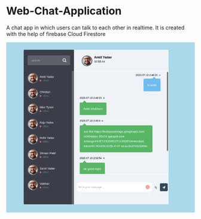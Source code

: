 # Web-Chat-Application

A chat app in which users can talk to each other in realtime.
It is created with the help of firebase Cloud Firestore

<img src="Screenshot_2020-07-19 SAKSHAM KISAN.png">
